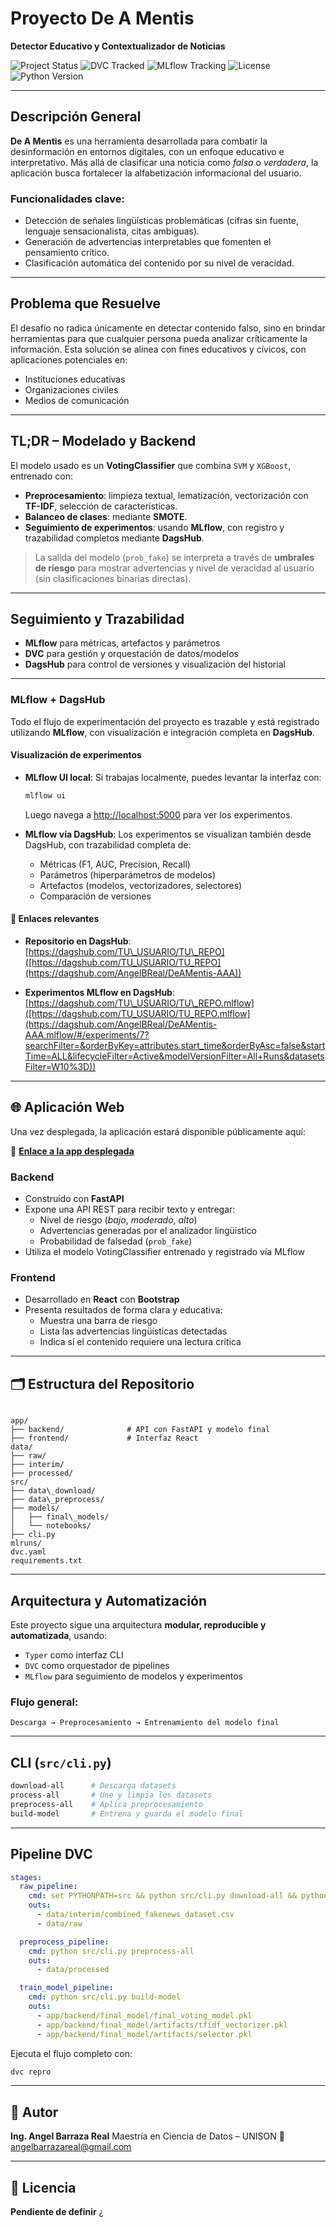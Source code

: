 
# Proyecto **De A Mentis**  
**Detector Educativo y Contextualizador de Noticias**

![Project Status](https://img.shields.io/badge/status-en%20desarrollo-yellow)
![DVC Tracked](https://img.shields.io/badge/DVC-enabled-blue)
![MLflow Tracking](https://img.shields.io/badge/MLflow-integrated-green)
![License](https://img.shields.io/badge/license-Pendiente-lightgrey)
![Python Version](https://img.shields.io/badge/python-3.10%2B-blue)

---

## Descripción General

**De A Mentis** es una herramienta desarrollada para combatir la desinformación en entornos digitales, con un enfoque educativo e interpretativo. Más allá de clasificar una noticia como *falsa* o *verdadera*, la aplicación busca fortalecer la alfabetización informacional del usuario.

### Funcionalidades clave:

- Detección de señales lingüísticas problemáticas (cifras sin fuente, lenguaje sensacionalista, citas ambiguas).
- Generación de advertencias interpretables que fomenten el pensamiento crítico.
- Clasificación automática del contenido por su nivel de veracidad.

---

## Problema que Resuelve

El desafío no radica únicamente en detectar contenido falso, sino en brindar herramientas para que cualquier persona pueda analizar críticamente la información. Esta solución se alinea con fines educativos y cívicos, con aplicaciones potenciales en:

- Instituciones educativas  
- Organizaciones civiles  
- Medios de comunicación

---

## TL;DR – Modelado y Backend

El modelo usado es un **VotingClassifier** que combina `SVM` y `XGBoost`, entrenado con:

- **Preprocesamiento**: limpieza textual, lematización, vectorización con **TF-IDF**, selección de características.
- **Balanceo de clases**: mediante **SMOTE**.
- **Seguimiento de experimentos**: usando **MLflow**, con registro y trazabilidad completos mediante **DagsHub**.

> La salida del modelo (`prob_fake`) se interpreta a través de **umbrales de riesgo** para mostrar advertencias y nivel de veracidad al usuario (sin clasificaciones binarias directas).
---

## Seguimiento y Trazabilidad

- **MLflow** para métricas, artefactos y parámetros
- **DVC** para gestión y orquestación de datos/modelos
- **DagsHub** para control de versiones y visualización del historial

---

### MLflow + DagsHub

Todo el flujo de experimentación del proyecto es trazable y está registrado utilizando **MLflow**, con visualización e integración completa en **DagsHub**.

#### Visualización de experimentos

* **MLflow UI local**: Si trabajas localmente, puedes levantar la interfaz con:

  ```bash
  mlflow ui
  ```

  Luego navega a [http://localhost:5000](http://localhost:5000) para ver los experimentos.

* **MLflow vía DagsHub**: Los experimentos se visualizan también desde DagsHub, con trazabilidad completa de:

  * Métricas (F1, AUC, Precision, Recall)
  * Parámetros (hiperparámetros de modelos)
  * Artefactos (modelos, vectorizadores, selectores)
  * Comparación de versiones

#### 🔗 Enlaces relevantes

* **Repositorio en DagsHub**:
  [https://dagshub.com/TU\_USUARIO/TU\_REPO]([https://dagshub.com/TU_USUARIO/TU_REPO](https://dagshub.com/AngelBReal/DeAMentis-AAA))

* **Experimentos MLflow en DagsHub**:
  [https://dagshub.com/TU\_USUARIO/TU\_REPO.mlflow]([https://dagshub.com/TU_USUARIO/TU_REPO.mlflow](https://dagshub.com/AngelBReal/DeAMentis-AAA.mlflow/#/experiments/7?searchFilter=&orderByKey=attributes.start_time&orderByAsc=false&startTime=ALL&lifecycleFilter=Active&modelVersionFilter=All+Runs&datasetsFilter=W10%3D))

---

## 🌐 Aplicación Web

Una vez desplegada, la aplicación estará disponible públicamente aquí:

🔗 **[Enlace a la app desplegada]([https://TU_LINK_RENDER_AQUI](https://deamentis-frontend.onrender.com/))**  

### Backend

- Construido con **FastAPI**
- Expone una API REST para recibir texto y entregar:
  - Nivel de riesgo (*bajo*, *moderado*, *alto*)
  - Advertencias generadas por el analizador lingüístico
  - Probabilidad de falsedad (`prob_fake`)
- Utiliza el modelo VotingClassifier entrenado y registrado vía MLflow

### Frontend

- Desarrollado en **React** con **Bootstrap**
- Presenta resultados de forma clara y educativa:
  - Muestra una barra de riesgo
  - Lista las advertencias lingüísticas detectadas
  - Indica si el contenido requiere una lectura crítica

---

## 🗂️ Estructura del Repositorio

```

app/
├── backend/              # API con FastAPI y modelo final
├── frontend/             # Interfaz React
data/
├── raw/
├── interim/
├── processed/
src/
├── data\_download/
├── data\_preprocess/
├── models/
│   ├── final\_models/
│   └── notebooks/
├── cli.py
mlruns/
dvc.yaml
requirements.txt

````

---

## Arquitectura y Automatización

Este proyecto sigue una arquitectura **modular, reproducible y automatizada**, usando:

- `Typer` como interfaz CLI
- `DVC` como orquestador de pipelines
- `MLflow` para seguimiento de modelos y experimentos

### Flujo general:

```text
Descarga → Preprocesamiento → Entrenamiento del modelo final
````

---

##  CLI (`src/cli.py`)

```bash
download-all      # Descarga datasets
process-all       # Une y limpia los datasets
preprocess-all    # Aplica preprocesamiento
build-model       # Entrena y guarda el modelo final
```

---

## Pipeline DVC

```yaml
stages:
  raw_pipeline:
    cmd: set PYTHONPATH=src && python src/cli.py download-all && python src/cli.py process-all
    outs:
      - data/interim/combined_fakenews_dataset.csv
      - data/raw

  preprocess_pipeline:
    cmd: python src/cli.py preprocess-all
    outs:
      - data/processed

  train_model_pipeline:
    cmd: python src/cli.py build-model
    outs:
      - app/backend/final_model/final_voting_model.pkl
      - app/backend/final_model/artifacts/tfidf_vectorizer.pkl
      - app/backend/final_model/artifacts/selector.pkl
```

Ejecuta el flujo completo con:

```bash
dvc repro
```

---

## 👤 Autor

**Ing. Angel Barraza Real**
Maestría en Ciencia de Datos – UNISON
📧 [angelbarrazareal@gmail.com](mailto:angelbarrazareal@gmail.com)

---

## 🧾 Licencia

**Pendiente de definir**
¿
